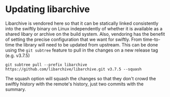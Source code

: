 # Updating libarchive

Libarchive is vendored here so that it can be statically linked consistently into the swiftly binary on Linux independently of whether it is available as a shared libary or archive on the build system. Also, vendoring has the benefit of setting the precise configuration that we want for swiftly. From time-to-time the library will need to be updated from upstream. This can be done using the `git subtree` feature to pull in the changes on a new release tag (e.g. v3.7.5)

```
git subtree pull --prefix libarchive https://github.com/libarchive/libarchive.git v3.7.5 --squash
```

The squash option will squash the changes so that they don't crowd the swiftly history with the remote's history, just two commits with the summary.
